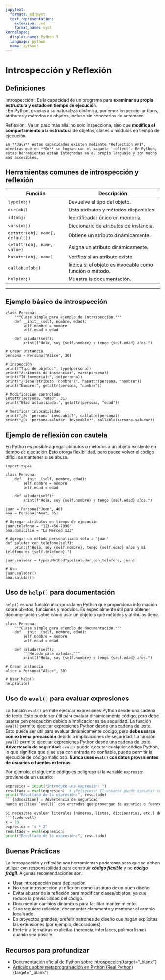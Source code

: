 ```yaml
---
jupytext:
  formats: md:myst
  text_representation:
    extension: .md
    format_name: myst
kernelspec:
  display_name: Python 3
  language: python
  name: python3
---
```

# Introspección y Reflexión

## Definiciones

Introspección
: Es la capacidad de un programa para **examinar su propia estructura y estado en tiempo de ejecución**.  
: En Python, gracias a su naturaleza dinámica, podemos inspeccionar tipos, atributos y métodos de objetos, incluso sin conocerlos de antemano.

Reflexión
: Va un paso más allá: no solo inspecciona, sino que **modifica el comportamiento o la estructura** de objetos, clases o módulos en tiempo de ejecución.

```{note}
En **Java** estas capacidades existen mediante *Reflection API*, mientras que en **Go** se logran con el paquete `reflect`. En Python, estas herramientas están integradas en el propio lenguaje y son mucho más accesibles.
```

## Herramientas comunes de introspección y reflexión

| Función           | Descripción |
|-------------------|-------------|
| `type(obj)`       | Devuelve el tipo del objeto. |
| `dir(obj)`        | Lista atributos y métodos disponibles. |
| `id(obj)`         | Identificador único en memoria. |
| `vars(obj)`       | Diccionario de atributos de instancia. |
| `getattr(obj, name[, default])` | Obtiene un atributo dinámicamente. |
| `setattr(obj, name, value)`     | Asigna un atributo dinámicamente. |
| `hasattr(obj, name)`            | Verifica si un atributo existe. |
| `callable(obj)`   | Indica si el objeto es invocable como función o método. |
| `help(obj)`       | Muestra la documentación. |

---

## Ejemplo básico de introspección

```{code-cell}
class Persona:
    """Clase simple para ejemplo de introspección."""
    def __init__(self, nombre, edad):
        self.nombre = nombre
        self.edad = edad
    
    def saludar(self):
        print(f"Hola, soy {self.nombre} y tengo {self.edad} años.")

# Crear instancia
persona = Persona("Alice", 30)

# Inspección
print("Tipo de objeto:", type(persona))
print("Atributos de instancia:", vars(persona))
print("ID (memoria):", id(persona))
print("¿Tiene atributo 'nombre'?", hasattr(persona, "nombre"))
print("Nombre:", getattr(persona, "nombre"))

# Modificación controlada
setattr(persona, "edad", 31)
print("Edad actualizada:", getattr(persona, "edad"))

# Verificar invocabilidad
print("¿Es 'persona' invocable?", callable(persona))
print("¿Es 'persona.saludar' invocable?", callable(persona.saludar))

```

## Ejemplo de reflexión con cautela

En Python es posible agregar atributos o métodos a un objeto existente en tiempo de ejecución.
Esto otorga flexibilidad, pero puede volver el código difícil de mantener si se abusa.

```{code-cell}
import types

class Persona:
    def __init__(self, nombre, edad):
        self.nombre = nombre
        self.edad = edad

    def saludar(self):
        print(f"Hola, soy {self.nombre} y tengo {self.edad} años.")

juan = Persona("Juan", 40)
ana = Persona("Ana", 35)

# Agregar atributos en tiempo de ejecución
juan.telefono = "123-456-7890"
ana.domicilio = "La Merced 123"

# Agregar un método personalizado solo a 'juan'
def saludar_con_telefono(self):
    print(f"Hola, soy {self.nombre}, tengo {self.edad} años y mi teléfono es {self.telefono}.")

juan.saludar = types.MethodType(saludar_con_telefono, juan)

# Uso
juan.saludar()
ana.saludar()
```

## Uso de `help()` para documentación

`help()` es una función incorporada en Python que proporciona información sobre objetos, funciones y módulos. Es especialmente útil para obtener documentación sobre cómo usar un objeto o qué métodos y atributos tiene.

```{code-cell}
class Persona:
    """Clase simple para ejemplo de documentación."""
    def __init__(self, nombre, edad):
        self.nombre = nombre
        self.edad = edad

    def saludar(self):
        """Método para saludar."""
        print(f"Hola, soy {self.nombre} y tengo {self.edad} años.")

# Crear instancia
alice = Persona("Alice", 30)

# Usar help()
help(alice)
```

## Uso de `eval()` para evaluar expresiones

La función `eval()` permite ejecutar expresiones Python desde una cadena de texto. Esto puede ser útil para evaluar dinámicamente código, pero debe usarse con precaución debido a implicaciones de seguridad.
La función `eval()` permite ejecutar expresiones Python desde una cadena de texto. Esto puede ser útil para evaluar dinámicamente código, pero **debe usarse con extrema precaución** debido a implicaciones de seguridad.
La función `eval()` permite ejecutar expresiones Python desde una cadena de texto. **Advertencia de seguridad:** `eval()` puede ejecutar cualquier código Python, lo que significa que si se usa con entrada no confiable, puede permitir la ejecución de código malicioso. **Nunca uses `eval()` con datos provenientes de usuarios o fuentes externas.**

Por ejemplo, el siguiente código es peligroso si la variable `expresion` proviene de un usuario:

```python
expresion = input("Introduce una expresión: ")
resultado = eval(expresion)  # ¡Peligroso! El usuario puede ejecutar cualquier código Python.
print("Resultado de la expresión:", resultado)
```{admonition} ⚠️ Advertencia de seguridad
Nunca utilices `eval()` con entradas que provengan de usuarios o fuentes no confiables. Hacerlo puede permitir la ejecución de código malicioso y comprometer la seguridad de tu sistema.

Si necesitas evaluar literales (números, listas, diccionarios, etc.) de forma segura, utiliza `ast.literal_eval()` en lugar de `eval()`.
```{code-cell}
x = 10
expresion = "x * 2"
resultado = eval(expresion)
print("Resultado de la expresión:", resultado)
```

## Buenas Prácticas

La introspección y reflexión son herramientas poderosas pero que se deben utilizar con responsabilidad para construir ***código flexible*** y no ***código frágil***. Algunas recomendaciones son:

- Usar introspección para depuración
- No usar introspección y reflexión como sustituto de un buen diseño
- Evitar abusar de la reflexión para modificar clases/objetos, ya que reduce la previsibilidad del código.
- Documentar cambios dinámicos para facilitar mantenimiento.
- Si se requiere reflexión, documentar claramente y mantener el cambio localizado.
- En proyectos grandes, preferir patrones de diseño que hagan explícitas las extensiones (por ejemplo, decoradores).
- Preferir alternativas explícitas (herencia, interfaces, polimorfismo) cuando sea posible.

## Recursos para profundizar

- [Documentación oficial de Python sobre introspección](https://docs.python.org/es/3.13/library/inspect.html){target="_blank"}
- [Artículos sobre metaprogramación en Python (Real Python)](https://realpython.com/learning-paths/metaprogramming-in-python/){target="_blank"}
  